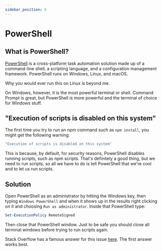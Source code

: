 ```yaml
---
sidebar_position: 5
---
```


# PowerShell

## What is PowerShell?

[PowerShell](https://learn.microsoft.com/en-us/powershell/scripting/overview?view=powershell-7.5) is a cross-platform task automation solution made up of a command-line shell, a scripting language, and a configuration management framework. PowerShell runs on Windows, Linux, and macOS.

Why you would ever run this on Linux is beyond me.

On Windows, however, it is the most powerful terminal or shell. Command Prompt is great, but PowerShell is more powerful and the terminal of choice for Windows stuff.

## "Execution of scripts is disabled on this system"

The first time you try to run an npm command such as `npm install`, you might get the following warning:

```PowerShell
"Execution of scripts is disabled on this system"
```

This is because, by default, for security reasons, PowerShell disables running scripts, such as npm scripts. That's definitely a good thing, but we need to run scripts, so all we have to do is tell PowerShell that we're cool and to let us run scripts.

## Solution

Open PowerShell as an administrator by hitting the Windows key, then typing `Windows PowerShell` and when it shows up in the results right clicking on it and choosing `Run as administrator`. Inside that PowerShell type:

```PowerShell
Set-ExecutionPolicy RemoteSigned
```

Then close that PowerShell window. Just to be safe you should close all terminal windows before trying to run scripts again.

Stack Overflow has a famous answer for this issue [here](https://stackoverflow.com/questions/4037939/powershell-says-execution-of-scripts-is-disabled-on-this-system). The first answer works best.
